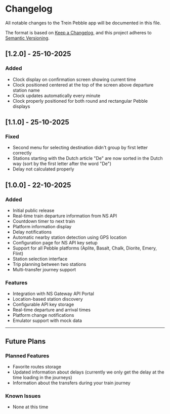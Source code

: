 # Changelog

All notable changes to the Trein Pebble app will be documented in this file.

The format is based on [Keep a Changelog](https://keepachangelog.com/en/1.0.0/),
and this project adheres to [Semantic Versioning](https://semver.org/spec/v2.0.0.html).

## [1.2.0] - 25-10-2025

### Added
- Clock display on confirmation screen showing current time
- Clock positioned centered at the top of the screen above departure station name
- Clock updates automatically every minute
- Clock properly positioned for both round and rectangular Pebble displays

## [1.1.0] - 25-10-2025

### Fixed
- Second menu for selecting destination didn't group by first letter correctly
- Stations starting with the Dutch article "De" are now sorted in the Dutch way (sort by the first letter after the word "De")
- Delay not calculated properly

## [1.0.0] - 22-10-2025

### Added
- Initial public release
- Real-time train departure information from NS API
- Countdown timer to next train
- Platform information display
- Delay notifications
- Automatic nearby station detection using GPS location
- Configuration page for NS API key setup
- Support for all Pebble platforms (Aplite, Basalt, Chalk, Diorite, Emery, Flint)
- Station selection interface
- Trip planning between two stations
- Multi-transfer journey support

### Features
- Integration with NS Gateway API Portal
- Location-based station discovery
- Configurable API key storage
- Real-time departure and arrival times
- Platform change notifications
- Emulator support with mock data

---

## Future Plans

### Planned Features
- Favorite routes storage
- Updated information about delays (currently we only get the delay at the time loading in the journeys)
- Information about the transfers during your train journey 

### Known Issues
- None at this time
